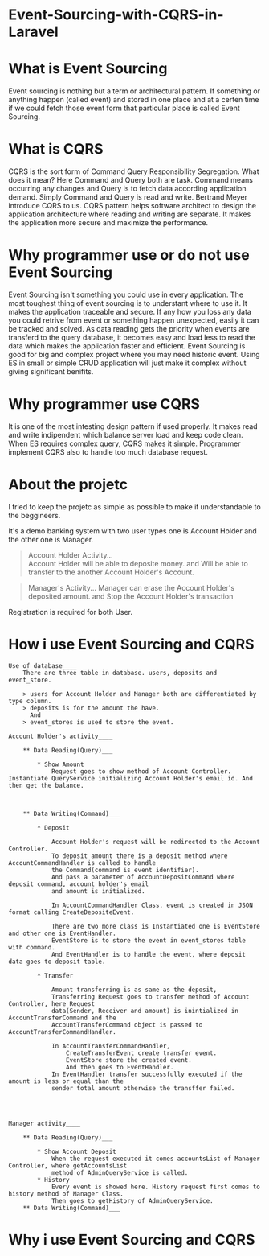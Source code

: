 # Event-Sourcing-with-CQRS-in-Laravel


# What is Event Sourcing

Event sourcing is nothing but a term or architectural pattern. If something or anything happen (called event) and stored in one place and at a certen time if we could fetch those event form that particular place is called Event Sourcing.



# What is CQRS

CQRS is the sort form of Command Query Responsibility Segregation.
What does it mean? Here Command and Query both are task. Command means occurring any changes and Query is to fetch data according application demand. Simply Command and Query is read and write. Bertrand Meyer introduce CQRS to us. CQRS pattern helps software architect to design the application architecture where reading and writing are separate.
It makes the application more secure and maximize the performance.



# Why programmer use or do not use Event Sourcing

Event Sourcing isn't something you could use in every application. The most toughest thing of event sourcing is to understant where to use it. It makes the application traceable and secure. If any how you loss any data you could retrive from event or something happen unexpected, easily it can be tracked and solved. 
As data reading gets the priority when events are transferd to the query database, it becomes easy and load less to read the data which makes the application faster and efficient.
Event Sourcing is good for big and complex project where you may need historic event. Using ES in small or simple CRUD application will just make it complex without giving significant benifits.



# Why programmer use CQRS

It is one of the most intesting design pattern if used properly. It makes read and write indipendent which balance server load and keep code clean. When ES requires complex query, CQRS makes it simple. Programmer implement CQRS also to handle too much database request.



# About the projetc

I tried to keep the projetc as simple as possible to make it understandable to the beggineers.

It's a demo banking system with two user types one is Account Holder and the other one is Manager.

> Account Holder Activity...  
	Account Holder will be able to deposite money.
	and
	Will be able to transfer to the another Account Holder's Account.

> Manager's Activity...
	Manager can erase the Account Holder's deposited amount.
	and
	Stop the Account Holder's transaction

Registration is required for both User. 


# How i use Event Sourcing and CQRS

	Use of database____
		There are three table in database. users, deposits and event_store.

		> users for Account Holder and Manager both are differentiated by type column.
		> deposits is for the amount the have.
		  And
		> event_stores is used to store the event.
	
	Account Holder's activity____

		** Data Reading(Query)___
		
			* Show Amount
				Request goes to show method of Account Controller. Instantiate QueryService initializing Account Holder's email id. And then get the balance.



		** Data Writing(Command)___
		
			* Deposit

				Account Holder's request will be redirected to the Account Controller.
				To deposit amount there is a deposit method where AccountCommandHandler is called to handle
				the Command(command is event identifier).
				And pass a parameter of AccountDepositCommand where deposit command, account holder's email 
				and amount is initialized.

				In AccountCommandHandler Class, event is created in JSON format calling CreateDepositeEvent.

				There are two more class is Instantiated one is EventStore and other one is EventHandler.
				EventStore is to store the event in event_stores table with command.
				And EventHandler is to handle the event, where deposit data goes to deposit table.

			* Transfer

				Amount transferring is as same as the deposit,
				Transferring Request goes to transfer method of Account Controller, here Request 
				data(Sender, Receiver and amount) is inintialized in AccountTransferCommand and the 
				AccountTransferCommand object is passed to AccountTransferCommandHandler.
				
				In AccountTransferCommandHandler, 
					CreateTransferEvent create transfer event.
					EventStore store the created event.
					And then goes to EventHandler.
				In EventHandler transfer successfully executed if the amount is less or equal than the 
				sender total amount otherwise the transffer failed.




	Manager activity____

		** Data Reading(Query)___

			* Show Account Deposit
				When the request executed it comes accountsList of Manager Controller, where getAccountsList 
				method of AdminQueryService is called.
			* History
				Every event is showed here. History request first comes to history method of Manager Class.
				Then goes to getHistory of AdminQueryService.
		** Data Writing(Command)___

			








# Why i use Event Sourcing and CQRS





























